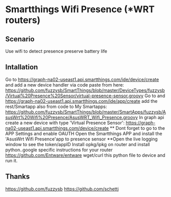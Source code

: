 # Smartthings Wifi Presence (*WRT routers)

## Scenario
Use wifi to detect presence preserve battery life

## Intallation
Go to https://graph-na02-useast1.api.smartthings.com/ide/device/create and add a new device handler via code paste from here: 
  https://github.com/fuzzysb/SmartThings/blob/master/DeviceTypes/fuzzysb/Virtual%20Presence%20Sensor/virtual-presence-sensor.groovy
Go to and https://graph-na02-useast1.api.smartthings.com/ide/app/create add the rest/Smartapp also from code to My Smartapps:
  https://github.com/fuzzysb/SmartThings/blob/master/SmartApps/fuzzysb/AsusWrt%20Wifi%20Presence/AsusWRT_Wifi_Presence.groovy
In graph api create a new device with type 'Virtual Presence Sensor':
  https://graph-na02-useast1.api.smartthings.com/device/create ** Dont forget to go to the APP Settings and enable OAUTH
Open the Smartthings APP and install the 'AsusWrt Wifi Presence'app to presence sensor **Open the live logging window to see the token/appID
Install opkg/ipkg on router and install python..google specific instructions for your router
  https://github.com/Entware/entware
  wget/curl this python file to device and run it. 
  
## Thanks 
https://github.com/fuzzysb
https://github.com/schettj

